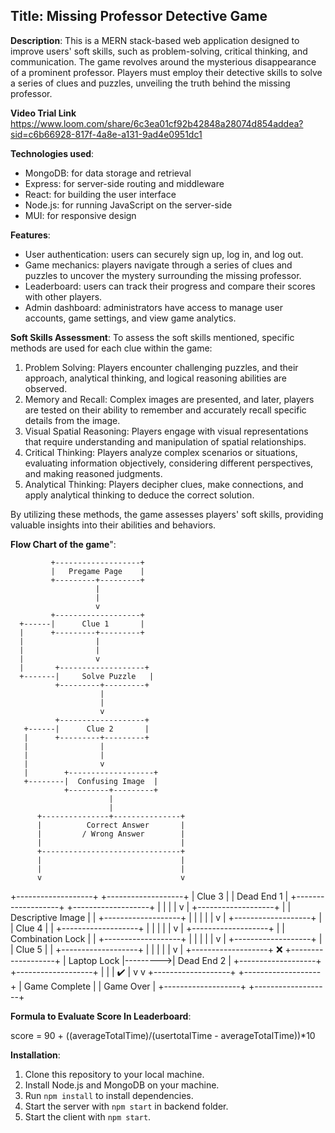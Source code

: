 ## Title: Missing Professor Detective Game

**Description**: This is a MERN stack-based web application designed to improve users' soft skills, such as problem-solving, critical thinking, and communication. The game revolves around the mysterious disappearance of a prominent professor. Players must employ their detective skills to solve a series of clues and puzzles, unveiling the truth behind the missing professor.

**Video Trial Link**
https://www.loom.com/share/6c3ea01cf92b42848a28074d854addea?sid=c6b66928-817f-4a8e-a131-9ad4e0951dc1

**Technologies used**:
- MongoDB: for data storage and retrieval
- Express: for server-side routing and middleware
- React: for building the user interface
- Node.js: for running JavaScript on the server-side
- MUI: for responsive design

**Features**:
- User authentication: users can securely sign up, log in, and log out.
- Game mechanics: players navigate through a series of clues and puzzles to uncover the mystery surrounding the missing professor.
- Leaderboard: users can track their progress and compare their scores with other players.
- Admin dashboard: administrators have access to manage user accounts, game settings, and view game analytics.

**Soft Skills Assessment**:
To assess the soft skills mentioned, specific methods are used for each clue within the game:

1.	Problem Solving: Players encounter challenging puzzles, and their approach, analytical thinking, and logical reasoning abilities are observed.
2.	Memory and Recall: Complex images are presented, and later, players are tested on their ability to remember and accurately recall specific details from the image.
3.	Visual Spatial Reasoning: Players engage with visual representations that require understanding and manipulation of spatial relationships.
4.	Critical Thinking: Players analyze complex scenarios or situations, evaluating information objectively, considering different perspectives, and making reasoned judgments.
5.	Analytical Thinking: Players decipher clues, make connections, and apply analytical thinking to deduce the correct solution.

By utilizing these methods, the game assesses players' soft skills, providing valuable insights into their abilities and behaviors.

**Flow Chart of the game**":

             +-------------------+
             |   Pregame Page    |
             +---------+---------+
                       |
                       |
                       v
             +-------------------+
      +------|      Clue 1       |
      |      +---------+---------+
      |                |
      |                |
      |                v
      |       +-------------------+
      +-------|     Solve Puzzle   |
              +---------+---------+
                        |
                        |
                        v
              +-------------------+
       +------|      Clue 2       |
       |      +---------+---------+
       |                |
       |                |
       |                v
       |        +-------------------+
       +--------|  Confusing Image  |
                +---------+---------+
                          |
                          |
          +---------------+---------------+
          |          Correct Answer       |
          |         / Wrong Answer        |
          |                               |
          +-------------------------------+
          |                               |
          |                               |
          v                               v
+-------------------+           +-------------------+
|      Clue 3       |           |     Dead End 1    |
+-------------------+           +-------------------+
          |                               |
          |                               |
          v                               |
+-------------------+                     |
| Descriptive Image |                     |
+-------------------+                     |
          |                               |
          |                               |
          v                               |
+-------------------+                     |
|      Clue 4       |                     |
+-------------------+                     |
          |                               |
          |                               |
          v                               |
+-------------------+                     |
|  Combination Lock |                     |
+-------------------+                     |
          |                               |
          |                               |
          v                               |
+-------------------+                     |
|      Clue 5       |                     |
+-------------------+                     |
          |                               |
          |                               |
          v                               |
+-------------------+    ❌    +-------------------+
|   Laptop Lock     |--------->|     Dead End 2    |
+-------------------+          +-------------------+
          |                               |
          | ✔️                              |
          v                               v
+-------------------+           +-------------------+
|    Game Complete  |           |    Game Over      |
+-------------------+           +-------------------+

**Formula to Evaluate Score In Leaderboard**:

score = 90 + ((averageTotalTime)/(usertotalTime - averageTotalTime))*10

**Installation**:
1. Clone this repository to your local machine.
2. Install Node.js and MongoDB on your machine.
3. Run `npm install` to install dependencies.
4. Start the server with `npm start` in backend folder.
5. Start the client with `npm start`.
